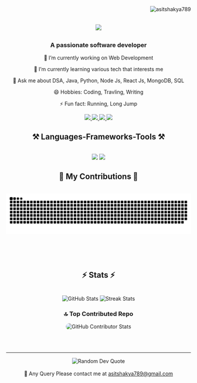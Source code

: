 <img  align="right" src="https://komarev.com/ghpvc/?username=asitshakya789&label=Profile%20views&color=0e75b6&style=flat" alt="asitshakya789" />
<h1 align="center">
    <img src="https://readme-typing-svg.herokuapp.com/?font=Righteous&size=35&center=true&vCenter=true&width=500&height=70&duration=4000&lines=Hi+There!+👋;+I'm+Asit+Kumar!;" />
</h1>
<h3 align="center">A passionate software developer</h3>

<div align="center">
 
🔭 I’m currently working on Web Development

🌱 I’m currently learning various tech that interests me

💬 Ask me about  DSA, Java, Python, Node Js, React Js, MongoDB, SQL

😄 Hobbies: Coding, Travling, Writing

⚡ Fun fact: Running, Long Jump

 </div>
 
<div align="center"> 
  <a href="https://www.linkedin.com/in/asit14/" target="_blank">
    <img src="https://img.shields.io/badge/LinkedIn-0077B5?style=for-the-badge&logo=linkedin&logoColor=white" target="_blank" />
  </a>
  <a href="https://asitshakya789.github.io/Personal-portfolio/" target="_blank">
     <img src="https://img.shields.io/badge/Portfolio-FF5722?style=for-the-badge&logo=todoist&logoColor=white" target="_blank" /> 
      <a href="https://leetcode.com/u/asitshakya789/" target="_blank">
    <img src="https://img.shields.io/badge/LeetCode-F9C24B?style=for-the-badge&logo=leetcode&logoColor=black" target="_blank" />
            <a href="https://www.geeksforgeeks.org/user/asit14/">
    <img src="https://img.shields.io/badge/GeeksforGeeks-5B8C5A?style=for-the-badge&logo=geeksforgreeks&logoColor=white" />
  </a>
  </a>
</div>
 
<h2 align="center">⚒️ Languages-Frameworks-Tools ⚒️</h2>
<br/>
<div align="center">
    <img src="https://skillicons.dev/icons?i=react,bootstrap,html,css,vscode,github,tailwind,git," />
    <img src="https://skillicons.dev/icons?i=nodejs,python,javascript,express,mongodb,c,java,nextjs,mysql," /><br>
</div>
<div align="center">
  <h2>🐍 My Contributions 🐍</h2>
  <br>
  <img  width="700"alt="snake eating my contributions" src="https://raw.githubusercontent.com/salesp07/salesp07/output/github-contribution-grid-snake.svg" />
  
  <br/><br/><br/>
</div>

<h2 align="center">⚡ Stats ⚡</h2>
<br>
<div align="center">
  <img width="390" src="https://github-readme-stats.vercel.app/api?username=asitshakya789&theme=dark&hide_border=false&include_all_commits=false&count_private=true&border_radius=10" alt="GitHub Stats" />
  <img width="425" src="https://github-readme-streak-stats.herokuapp.com/?user=asitshakya789&theme=dark&hide_border=false&border_radius=10" alt="Streak Stats" /><br/>
<!--   <img width="325" src="https://github-readme-stats.vercel.app/api/top-langs/?username=asitshakya789&theme=dark&hide=HTML&langs_count=8&layout=compact&border_radius=10&count_private=true" alt="Top Languages" /> -->
  
  ### 🔝 Top Contributed Repo
<img width="390" src="https://github-contributor-stats.vercel.app/api?username=asitshakya789&limit=5&theme=dark&combine_all_yearly_contributions=true" alt="GitHub Contributor Stats" style="border-radius: 10px;" />

<br/><br/>

<hr/>
<div align="center">
    <img src="https://quotes-github-readme.vercel.app/api?type=horizontal&theme=radical" alt="Random Dev Quote" />
</div>

<br/>

<div align="center">
💬 Any Query Please contact me at <a href="mailto:asitshakya789@gmail.com">asitshakya789@gmail.com</a> 
</div>

<br/>
